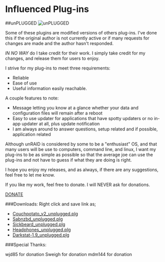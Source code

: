 # Influenced Plug-ins
##unPLUGGED
![unPLUGGED](https://code.google.com/p/influenced-plgs/logo?cct=1334782114)

Some of these plugins are modified versions of others plug-ins. I've done this if the original author is not currently active or if many requests for changes are made and the author hasn't responded.

*IN NO WAY* do I take credit for their work. I simply take credit for my changes, and release them for users to enjoy.

I strive for my plug-ins to meet three requirements:

* Reliable
* Ease of use
* Useful information easily reachable.

A couple features to note:
* Message letting you know at a glance whether your data and configuration files will remain after a reboot
* Easy to use updater for applications that have spotty updaters or no in-app updater at all, plus update notification
* I am always around to answer questions, setup related and if possible, application related

Although unRAID is considered by some to be a "enthusiast" OS, and that many users will be use to computers, command line, and linux, I want my plug-ins to be as simple as possible so that the average joe can use the plug-ins and not have to guess if what they are doing is right.

I hope you enjoy my releases, and as always, if there are any suggestions, feel free to let me know.

If you like my work, feel free to donate. I will NEVER ask for donations.

[DONATE](https://www.paypal.com/cgi-bin/webscr?cmd=_s-xclick&hosted_button_id=2679NHED2LCHG)

###Downloads:
Right click and save link as;

-  [Couchpotato_v2_unplugged.plg](https://github.com/influencer/unplugged/raw/master/couchpotato_v2.plg)
-  [Sabnzbd_unplugged.plg](https://github.com/influencer/unplugged/raw/master/sabnzbd_mod.plg)
-  [Sickbeard_unplugged.plg](https://github.com/influencer/unplugged/raw/master/sickbeard_mod.plg)
-  [Headphones_unplugged.plg](https://github.com/influencer/unplugged/raw/master/headphones_mod.plg)
-  [Darkstat-1.9_unplugged.plg](https://github.com/influencer/unplugged/raw/master/darkstat-1.0_mod.plg)

###Special Thanks:

wjd85 for donation
Sweigh for donation
mdm144 for donation
